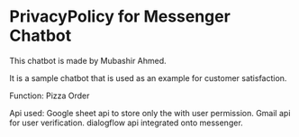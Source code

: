 # PrivacyPolicy for Messenger Chatbot

This chatbot is made by Mubashir Ahmed.

It is a sample chatbot that is used as an example for customer satisfaction.

Function:
  Pizza Order 
  
Api used: 
  Google sheet api to store only the with user permission.
  Gmail api for user verification.
  dialogflow api integrated onto messenger.
 

  
